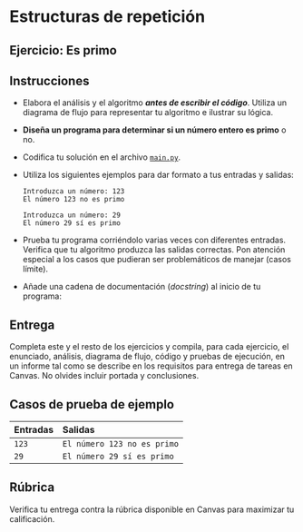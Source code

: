 # Estructuras de repetición
## Ejercicio: Es primo


## Instrucciones
- Elabora el análisis y el algoritmo ***antes de escribir el código***. Utiliza un diagrama de flujo para representar tu algoritmo e ilustrar su lógica.

- **Diseña un programa para determinar si un número entero es primo** o no.

- Codifica tu solución en el archivo [`main.py`](/main.py).
   
- Utiliza los siguientes ejemplos para dar formato a tus entradas y salidas:
  ```
  Introduzca un número: 123
  El número 123 no es primo
  
  Introduzca un número: 29
  El número 29 sí es primo
  ```
  
- Prueba tu programa corriéndolo varias veces con diferentes entradas. Verifica que tu algoritmo produzca las salidas correctas. Pon atención especial a los casos que pudieran ser problemáticos de manejar (casos límite).

- Añade una cadena de documentación (*docstring*) al inicio de tu programa:
  
## Entrega
Completa este y el resto de los ejercicios y compila, para cada ejercicio, el enunciado, análisis, diagrama de flujo, código y pruebas de ejecución, en un informe tal como se describe en los requisitos para entrega de tareas en Canvas. No olvides incluir portada y conclusiones.

## Casos de prueba de ejemplo
| Entradas | Salidas |
|:---------|:--------|
| `123` | `El número 123 no es primo` |
| `29` | `El número 29 sí es primo` |

## Rúbrica
Verifica tu entrega contra la rúbrica disponible en Canvas para maximizar tu calificación.